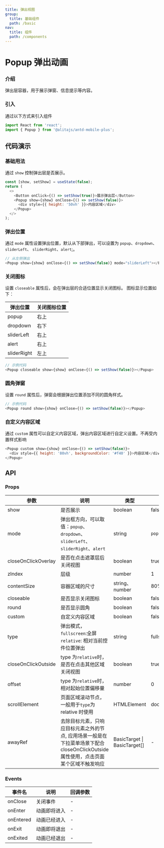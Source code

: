 ```yaml
---
title: 弹出视图
group:
  title: 基础组件
  path: /basic
nav:
  title: 组件
  path: /components
---
```


# Popup 弹出动画

### 介绍

弹出层容器，用于展示弹窗、信息提示等内容。

### 引入

通过以下方式来引入组件

```js
import React from 'react';
import { Popup } from '@alitajs/antd-mobile-plus';
```

## 代码演示

### 基础用法

通过 `show` 控制弹出层是否展示。

```js
const [show, setShow] = useState(false);
return (
  <>
    <Button onClick={() => setShow(true)}>展示弹出层</Button>
    <Popup show={show} onClose={() => setShow(false)}>
      <div style={{ height: '50vh' }}>内容区域</div>
    </Popup>
  </>
);
```

### 弹出位置

通过 `mode` 属性设置弹出位置，默认从下部弹出，可以设置为 `popup`、`dropdown`、 `sliderLeft`、 `sliderRight`、`alert`;。

```js
// 从左侧弹出
<Popup show={show} onClose={() => setShow(false)} mode="sliderLeft"></Popup>
```

### 关闭图标

设置 `closeable` 属性后，会在弹出层的合适位置显示关闭图标。 图标显示位置如下：

| 弹出位置    | 关闭图标位置 |
| ----------- | ------------ |
| popup       | 右上         |
| dropdown    | 右下         |
| sliderLeft  | 右上         |
| alert       | 右上         |
| sliderRight | 左上         |

```js
// 示例代码
<Popup closeable show={show} onClose={() => setShow(false)}></Popup>
```

### 圆角弹窗

设置 `round` 属性后，弹窗会根据弹出位置添加不同的圆角样式。

```js
// 示例代码
<Popup round show={show} onClose={() => setShow(false)}></Popup>
```

### 自定义内容区域

通过 `custom` 属性可以自定义内容区域，弹出内容区域进行自定义设置。不再受内置样式影响

```js
<Popup custom show={show} onClose={() => setShow(false)}>
  <div style={{ height: '80vh', backgroundColor: '#f40' }}>内容区域</div>
</Popup>
```

## API

### Props

| 参数 | 说明 | 类型 | 默认值 |
| --- | --- | --- | --- |
| show | 是否展示 | boolean | false |
| mode | 弹出框方向，可以取值：`popup`、`dropdown`、`sliderLeft`、`sliderRight`、`alert` | string | `popup` |
| closeOnClickOverlay | 是否在点击遮罩层后关闭视图 | boolean | true |
| zIndex | 层级 | number | 1 |
| contentSize | 容器区域的尺寸 | string、number | 80% |
| closeable | 是否显示关闭图标 | boolean | false |
| round | 是否显示圆角 | boolean | false |
| custom | 自定义内容区域 | boolean | false |
| type | 弹出模式， `fullscreen`:全屏 `relative`: 相对当前控件位置弹出 | string | fullscreen |
| closeOnClickOutside | type 为`relative`时，是否在点击其他区域关闭视图 | boolean | true |
| offset | type 为`relative`时，相对起始位置偏移量 | number | 0 |
| scrollElement | 页面区域滚动节点，一般用于`type`为 relative 时使用 | HTMLElement | document.documentElement |
| awayRef | 去除目标元素，只响应目标元素之外的节点, 应用场景一般是在下拉菜单场景下配合 closeOnClickOutside 属性使用，点击页面某个区域不触发响应 | BasicTarget \| BasicTarget[] | - |

### Events

| 事件名    | 说明         | 回调参数 |
| --------- | ------------ | -------- |
| onClose   | 关闭事件     | -        |
| onEnter   | 动画即将进入 | -        |
| onEntered | 动画已经进入 | -        |
| onExit    | 动画即将退出 | -        |
| onExited  | 动画已经退出 | -        |

<!-- ## 常见问题 -->

<code src="./demos/demo.tsx" />

<!-- <API/> -->
